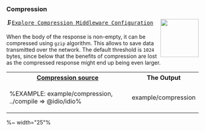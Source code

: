 ### Compression

<a href="../../wiki/compression"><img src="https://raw.github.com/idiocc/core/master/images/compress.svg?sanitize=true" align="right" height="100"></a>
<kbd>🗜[Explore Compression Middleware Configuration](../../wiki/Compression)</kbd>

When the body of the response is non-empty, it can be compressed using `gzip` algorithm. This allows to save data transmitted over the network. The default threshold is `1024` bytes, since below that the benefits of compression are lost as the compressed response might end up being even larger.

<table>
<!-- block-start -->
<tr><th><a href="example/compression.js">Compression source</a></th><th>The Output</th></tr>
<tr><td>

%EXAMPLE: example/compression, ../compile => @idio/idio%
</td>
<td>

<fork lang="js">example/compression</fork>
</td>
<!-- <td>%FORKERR-fs example/session%</td> -->
</tr>
</table>
<!-- %~ width="25"% -->

%~ width="25"%